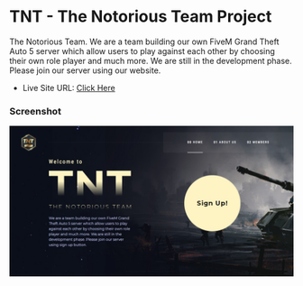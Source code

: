 # TNT - The Notorious Team Project

The Notorious Team. We are a team building our own FiveM Grand Theft Auto 5 server which allow users to play against each other by choosing their own role player and much more. We are still in the development phase. Please join our server using our website.

- Live Site URL: [Click Here](https://tnt-av5.pages.dev/)

### Screenshot

![](./screenshot.png)
